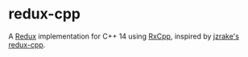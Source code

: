 # redux-cpp

A [Redux](https://redux.js.org) implementation for C++ 14 using [RxCpp](https://github.com/ReactiveX/RxCpp), inspired by [jzrake's redux-cpp](https://github.com/jzrake/redux-cpp).
